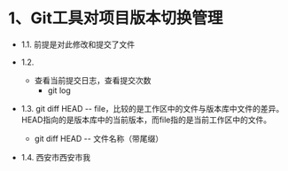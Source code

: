 # 1、Git工具对项目版本切换管理

* 1.1. 前提是对此修改和提交了文件

* 1.2. 
  * 查看当前提交日志，查看提交次数
    * git log


* 1.3.  git diff HEAD -- file，比较的是工作区中的文件与版本库中文件的差异。HEAD指向的是版本库中的当前版本，而file指的是当前工作区中的文件。
  * git diff HEAD -- 文件名称（带尾缀）

+ 1.4. 西安市西安市我
